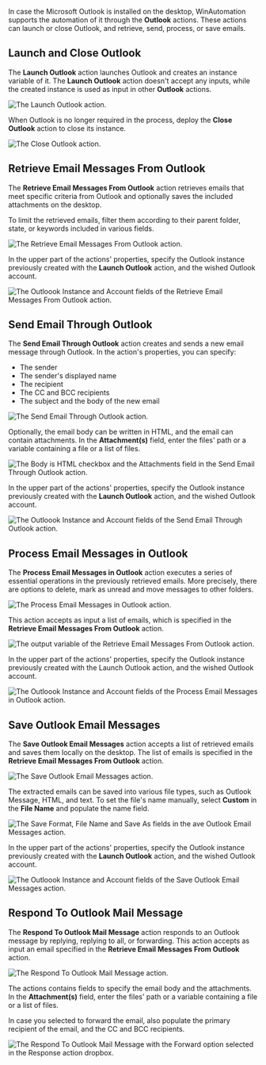 In case the Microsoft Outlook is installed on the desktop, WinAutomation supports the automation of it through the **Outlook** actions. These actions can launch or close Outlook, and retrieve, send, process, or save emails. 

## Launch and Close Outlook

The **Launch Outlook** action launches Outlook and creates an instance variable of it. The **Launch Outlook** action doesn't accept any inputs, while the created instance is used as input in other **Outlook** actions.

![The Launch Outlook action.](..\media\launch-outlook.png)

When Outlook is no longer required in the process, deploy the **Close Outlook** action to close its instance.

![The Close Outlook action.](..\media\close-outlook.png)

## Retrieve Email Messages From Outlook

The **Retrieve Email Messages From Outlook** action retrieves emails that meet specific criteria from Outlook and optionally saves the included attachments on the desktop.

To limit the retrieved emails, filter them according to their parent folder, state, or keywords included in various fields. 

![The Retrieve Email Messages From Outlook action.](..\media\retrieve-outlook.png)

In the upper part of the actions' properties, specify the Outlook instance previously created with the **Launch Outlook** action, and the wished Outlook account.

![The Outloook Instance and Account fields of the Retrieve Email Messages From Outlook action.](..\media\retrieve-outlook-account.png)

## Send Email Through Outlook

The **Send Email Through Outlook** action creates and sends a new email message through Outlook. In the action's properties, you can specify:

- The sender
- The sender's displayed name
- The recipient
- The CC and BCC recipients
- The subject and the body of the new email

![The Send Email Through Outlook action.](..\media\send-outlook.png)

Optionally, the email body can be written in HTML, and the email can contain attachments. In the **Attachment(s)** field, enter the files' path or a variable containing a file or a list of files.

![The Body is HTML checkbox and the Attachments field in the Send Email Through Outlook action.](..\media\send-outlook-html.png)

In the upper part of the actions' properties, specify the Outlook instance previously created with the **Launch Outlook** action, and the wished Outlook account.

![The Outloook Instance and Account fields of the Send Email Through Outlook action.](..\media\send-outlook-account.png)

## Process Email Messages in Outlook

The **Process Email Messages in Outlook** action executes a series of essential operations in the previously retrieved emails. More precisely, there are options to delete, mark as unread and move messages to other folders. 

![The Process Email Messages in Outlook action.](..\media\process-outlook.png)

This action accepts as input a list of emails, which is specified in the **Retrieve Email Messages From Outlook** action.

![The output variable of the Retrieve Email Messages From Outlook action.](..\media\retrieve-outlook-output.png)

In the upper part of the actions' properties, specify the Outlook instance previously created with the Launch Outlook action, and the wished Outlook account.

![The Outloook Instance and Account fields of the Process Email Messages in Outlook action.](..\media\process-outlook-account.png)

## Save Outlook Email Messages

The **Save Outlook Email Messages** action accepts a list of retrieved emails and saves them locally on the desktop. The list of emails is specified in the **Retrieve Email Messages From Outlook** action.

![The Save Outlook Email Messages action.](..\media\save-outlook.png)

The extracted emails can be saved into various file types, such as Outlook Message, HTML, and text. To set the file's name manually, select **Custom** in the **File Name** and populate the name field. 

![The Save Format, File Name and Save As fields in the ave Outlook Email Messages action.](..\media\save-outlook-file-types.png)

In the upper part of the actions' properties, specify the Outlook instance previously created with the **Launch Outlook** action, and the wished Outlook account.

![The Outloook Instance and Account fields of the Save Outlook Email Messages action.](..\media\save-outlook-account.png)

## Respond To Outlook Mail Message

The **Respond To Outlook Mail Message** action responds to an Outlook message by replying, replying to all, or forwarding. This action accepts as input an email specified in the **Retrieve Email Messages From Outlook** action.

![The Respond To Outlook Mail Message action.](..\media\respond-outlook.png)

The actions contains fields to specify the email body and the attachments. In the **Attachment(s)** field, enter the files' path or a variable containing a file or a list of files.

In case you selected to forward the email, also populate the primary recipient of the email, and the CC and BCC recipients. 

![The Respond To Outlook Mail Message with the Forward option selected in the Response action dropbox.](..\media\respond-outlook-forward.png)